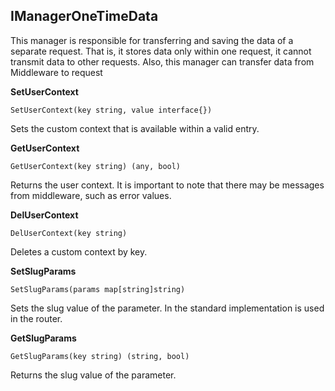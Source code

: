 ## IManagerOneTimeData
This manager is responsible for transferring and saving the data of a separate request.
That is, it stores data only within one request, it cannot transmit 
data to other requests. Also, this manager can transfer data from Middleware 
to request

__SetUserContext__
```
SetUserContext(key string, value interface{})
```
Sets the custom context that is available within a valid entry.

__GetUserContext__
```
GetUserContext(key string) (any, bool)
```
Returns the user context. It is important to note that there may be 
messages from middleware, such as error values.

__DelUserContext__
```
DelUserContext(key string)
```
Deletes a custom context by key.

__SetSlugParams__
```
SetSlugParams(params map[string]string)
```
Sets the slug value of the parameter. In the standard implementation is used 
in the router.

__GetSlugParams__
```
GetSlugParams(key string) (string, bool)
```
Returns the slug value of the parameter.